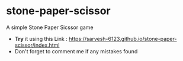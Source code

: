 # stone-paper-scissor
A simple Stone Paper Sicssor game 
- **Try** it using this Link : https://sarvesh-6123.github.io/stone-paper-scissor/index.html
- Don't forget to comment me if any mistakes found

